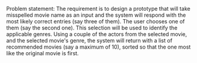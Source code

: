 Problem statement: 
The requirement is to design a prototype that will take misspelled movie name as an input and the system will respond with the most likely correct entries (say three of them). The user chooses one of them (say the second one). This selection will be used to identify the applicable genres. Using a couple of the actors from the selected movie, and the selected movie's genre, the system will return with a list of recommended movies (say a maximum of 10), sorted so that the one most like the original movie is first.
